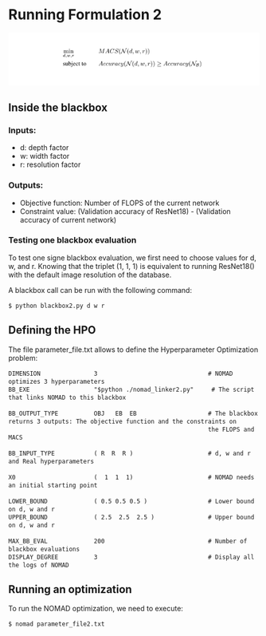 # Running Formulation 2


![Formulation2](formulation2.png)


## Inside the blackbox

### Inputs:

* d: depth factor
* w: width factor
* r: resolution factor

### Outputs:

* Objective function: Number of FLOPS of the current network
* Constraint value: (Validation accuracy of ResNet18) - (Validation accuracy of current network)


### Testing one blackbox evaluation

To test one signe blackbox evaluation, we first need to choose values for d, w, and r. Knowing that the triplet (1, 1, 1) 
is equivalent to running ResNet18() with the default image resolution of the database.

A blackbox call can be run with the following command:

```
$ python blackbox2.py d w r
```

## Defining the HPO 

The file parameter_file.txt allows to define the Hyperparameter Optimization problem: 

```
DIMENSION               3                               # NOMAD optimizes 3 hyperparameters
BB_EXE                  "$python ./nomad_linker2.py"     # The script that links NOMAD to this blackbox

BB_OUTPUT_TYPE          OBJ   EB  EB                    # The blackbox returns 3 outputs: The objective function and the constraints on 
                                                        the FLOPS and MACS
                                                        
BB_INPUT_TYPE           ( R  R  R )                     # d, w and r and Real hyperparameters

X0                      (  1  1  1)                     # NOMAD needs an initial starting point       

LOWER_BOUND             ( 0.5 0.5 0.5 )                 # Lower bound on d, w and r
UPPER_BOUND             ( 2.5  2.5  2.5 )               # Upper bound on d, w and r

MAX_BB_EVAL             200                             # Number of blackbox evaluations
DISPLAY_DEGREE          3                               # Display all the logs of NOMAD
```



## Running an optimization

To run the NOMAD optimization, we need to execute: 

```
$ nomad parameter_file2.txt
```


